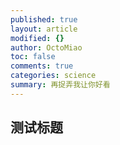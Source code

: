 ```yaml
---
published: true
layout: article
modified: {}
author: OctoMiao
toc: false
comments: true
categories: science
summary: 再捉弄我让你好看
---
```


## 测试标题
